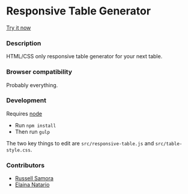 Responsive Table Generator
==============================

[Try it now](http://russellsamora.github.io/responsive-table-generator)

### Description
HTML/CSS only responsive table generator for your next table.

### Browser compatibility
Probably everything.

### Development
Requires [node](http://nodejs.org)

- Run `npm install`
- Then run `gulp`

The two key things to edit are `src/responsive-table.js` and `src/table-style.css`.

### Contributors
* [Russell Samora](https://twitter.com/russellviz)
* [Elaina Natario](https://twitter.com/elainanatario)
